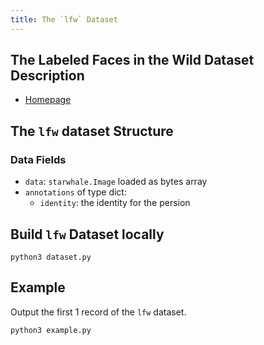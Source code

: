 ```yaml
---
title: The `lfw` Dataset
---
```


## The Labeled Faces in the Wild Dataset Description

- [Homepage](http://vis-www.cs.umass.edu/lfw/)

## The `lfw` dataset Structure

### Data Fields

- `data`: `starwhale.Image` loaded as bytes array
- `annotations` of type dict:
    - `identity`: the identity for the persion

## Build `lfw` Dataset locally

```shell
python3 dataset.py
```

## Example

Output the first 1 record of the `lfw` dataset.

```shell
python3 example.py
```
